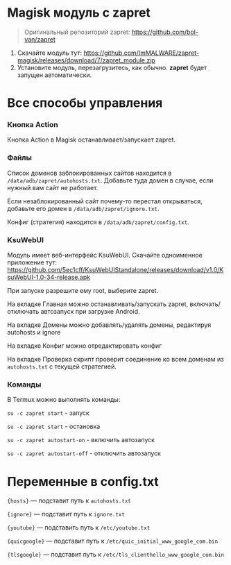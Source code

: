 # Magisk модуль с zapret
> Оригинальный репозиторий zapret: https://github.com/bol-van/zapret

1. Скачайте модуль тут: https://github.com/ImMALWARE/zapret-magisk/releases/download/7/zapret_module.zip
2. Установите модуль, перезагрузитесь, как обычно. **zapret** будет запущен автоматически.

# Все способы управления
### Кнопка Action
Кнопка Action в Magisk останавливает/запускает zapret.
### Файлы
Список доменов заблокированных сайтов находится в `/data/adb/zapret/autohosts.txt`. Добавьте туда домен в случае, если нужный вам сайт не работает.

Если незаблокированный сайт почему-то перестал открываться, добавьте его домен в `/data/adb/zapret/ignore.txt`.

Конфиг (стратегия) находится в `/data/adb/zapret/config.txt`.
### KsuWebUI
Модуль имеет веб-интерфейс KsuWebUI. Скачайте одноименное приложение тут: https://github.com/5ec1cff/KsuWebUIStandalone/releases/download/v1.0/KsuWebUI-1.0-34-release.apk

При запуске разрешите ему root, выберите zapret.

На вкладке Главная можно останавливать/запускать zapret, включать/отключать автозапуск при загрузке Android.

На вкладке Домены можно добавлять/удалять домены, редактируя autohosts и ignore

На вкладке Конфиг можно отредактировать конфиг

На вкладке Проверка скрипт проверит соединение ко всем доменам из `autohosts.txt` с текущей стратегией.
### Команды
В Termux можно выполнять команды:

`su -c zapret start` - запуск

`su -c zapret start` - остановка

`su -c zapret autostart-on` - включить автозапуск

`su -c zapret autostart-off` - отключить автозапуск
# Переменные в config.txt

`{hosts}` — подставит путь к `autohosts.txt`

`{ignore}` — подставит путь к `ignore.txt`

`{youtube}` — подставить путь к `/etc/youtube.txt`

`{quicgoogle}` — подставит путь к `/etc/quic_initial_www_google_com.bin`

`{tlsgoogle}` — подставит путь к `/etc/tls_clienthello_www_google_com.bin`